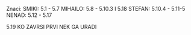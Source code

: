 Znaci:
SMIKI: 5.1 - 5.7
MIHAILO: 5.8 - 5.10.3 I 5.18
STEFAN: 5.10.4 - 5.11-5
NENAD: 5.12 - 5.17

5.19 KO ZAVRSI PRVI NEK GA URADI